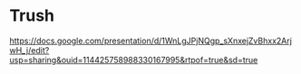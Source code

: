 # Trush

https://docs.google.com/presentation/d/1WnLgJPjNQgp_sXnxejZvBhxx2ArjwH_j/edit?usp=sharing&ouid=114425758988330167995&rtpof=true&sd=true

